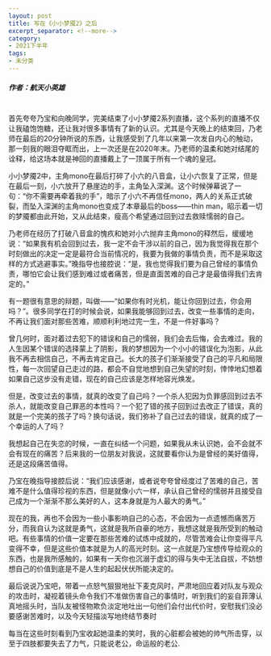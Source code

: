 ```yaml
---
layout: post
title: 写在《小小梦魇2》之后
excerpt_separator: <!--more-->
category: 
- 2021下半年
tags:
- 未分类
---
```


##### 作者：航天小英雄

<br>首先夸夸乃宝和向晚同学，完美结束了小小梦魇2系列直播，这个系列的直播不仅让我磕饱饱糖，还让我对很多事情有了新的认识。尤其是今天晚上的结束回，乃老师在最后的20分钟所说的东西，让我感受到了几年以来第一次发自内心的触动，那一刻我的眼泪夺眶而出，上一次还是在2020年末。乃老师的温柔和她对结尾的诠释，给这场本就是神回的直播戴上了一顶属于所有一个魂的皇冠。

小小梦魇2中，主角mono在最后打碎了小六的八音盒，让小六恢复了正常，但是在最后一刻，小六放开了悬崖边的手，主角坠入深渊。这个时候弹幕说了一句：“你不需要再牵着我的手”，暗示了小六不再信任mono，两人的关系正式破裂，而坠入深渊的主角mono也变成了本章最后的boss——thin man，昭示着一切的梦魇都由此开始，又从此结束，瘦高个希望通过回到过去救赎懦弱的自己。

乃老师在经历了打破八音盒的愧疚和她对小六抛弃主角mono的释然后，缓缓地说：“如果我有机会回到过去，我一定不会干涉以前的自己，因为我觉得我在那个时刻做出的决定一定是最符合当前情况的，我要为我做的事情负责，而不是采取这样的方式逃避事实。”晚指导也接腔说：“是，我也觉得我们要为自己曾经的事情负责，哪怕它会让我们感到难过或者痛苦，但是直面苦难的自己才是最值得我们去肯定的。”

有一题很有意思的辩题，叫做——“如果你有时光机，能让你回到过去，你会用吗？”。很多同学在打的时候会说，如果我能够回到过去，改变一些事情的走向，不再让我们面对那些苦难，顺顺利利地过完一生，不是一件好事吗？

曾几何时，面对着过去犯下的错误和自己的懦弱，我们会去后悔，会去难过。我的人生因某个错误的选择蒙上了阴影，我的梦想因为一个小小的错误化为泡影，从此我不再去相信自己，不再去肯定自己。长大的孩子们渐渐接受了自己的平凡和局限性，每一次回望自己走过的路，都会不自觉地想到自己失望的时刻，悻悻地幻想着如果自己这步没有走错，现在的自己应该是怎样地容光焕发。

但是，改变过去的事情，就真的改变了自己吗？一个杀人犯因为负罪感回到过去不杀人，就能改变自己罪恶的本性吗？一个犯了错的孩子回到过去改正了错误，真的就是一个完美的孩子了吗？换句话说，我们弥补了自己过去的错误，就真的成了一个幸运的人了吗？

我想起自己在失恋的时候，一直在纠结一个问题，如果我从未认识她，会不会就不会有现在的痛苦？后来我的一位朋友对我说，这就要看你认为是曾经的美好值得，还是这段痛苦值得。

乃宝在晚指导接腔后说：“我们应该感谢，或者说夸夸曾经度过了苦难的自己，苦难不是什么值得珍视的东西，但是就像小六一样，承认自己曾经的懦弱并且接受自己成为一个渐渐不那么美好的人，这本身就是为人最大的勇气。”

现在的我，再也不会因为一些小事影响自己的心态，不会因为一点遗憾而痛苦万分，而我自认为这就是勇气，这就是我所自豪的地方，我想这就是我所受到的触动吧。有些事情的价值一定要在那些苦难的试炼中成就的，尽管苦难会让你变得平凡变得不幸，但是这些价值本就是为人的高光时刻。这一点就是乃宝想传导给观众的东西，也是我所感触的，如果有一天你也沉溺于虚幻的得与失中无法自拔，不妨想想自己的价值到底是不是人生的起起伏伏所能决定的。

最后说说乃宝吧，带着一点怒气狠狠地扯下麦克风时，严肃地回应着对队友与观众的攻击时，凝视着镜头命令我们不准做伤害自己的事情时，听到我们的妄自菲薄认真地摇头时，当队友被怪物欺负淡定地吐出一句他们会付出代价时，安慰我们没必要感谢苦难时，以及今天轻描淡写地终结节奏时

每当在这些时刻看到乃宝收起她温柔的笑时，我的心脏都会被她的帅气所击穿，以至于四肢都要失去了力气，只能说老公，命运般的老公.
